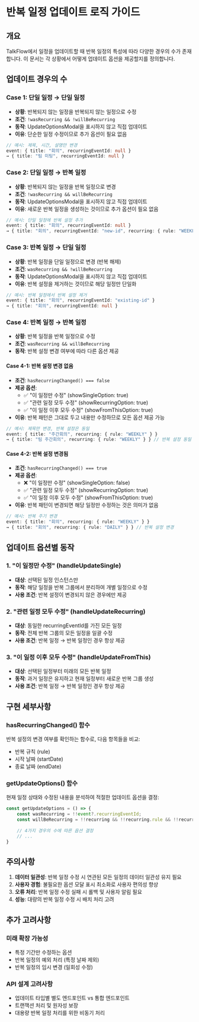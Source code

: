 # 반복 일정 업데이트 로직 가이드

## 개요

TalkFlow에서 일정을 업데이트할 때 반복 일정의 특성에 따라 다양한 경우의 수가 존재합니다. 이 문서는 각 상황에서 어떻게 업데이트 옵션을 제공할지를 정의합니다.

## 업데이트 경우의 수

### Case 1: 단일 일정 → 단일 일정
- **상황**: 반복되지 않는 일정을 반복되지 않는 일정으로 수정
- **조건**: `!wasRecurring && !willBeRecurring`
- **동작**: UpdateOptionsModal을 표시하지 않고 직접 업데이트
- **이유**: 단순한 일정 수정이므로 추가 옵션이 필요 없음

```typescript
// 예시: 제목, 시간, 설명만 변경
event: { title: "회의", recurringEventId: null }
→ { title: "팀 미팅", recurringEventId: null }
```

### Case 2: 단일 일정 → 반복 일정  
- **상황**: 반복되지 않는 일정을 반복 일정으로 변경
- **조건**: `!wasRecurring && willBeRecurring`
- **동작**: UpdateOptionsModal을 표시하지 않고 직접 업데이트
- **이유**: 새로운 반복 일정을 생성하는 것이므로 추가 옵션이 필요 없음

```typescript
// 예시: 단일 일정에 반복 설정 추가
event: { title: "회의", recurringEventId: null }
→ { title: "회의", recurringEventId: "new-id", recurring: { rule: "WEEKLY" } }
```

### Case 3: 반복 일정 → 단일 일정
- **상황**: 반복 일정을 단일 일정으로 변경 (반복 해제)
- **조건**: `wasRecurring && !willBeRecurring`  
- **동작**: UpdateOptionsModal을 표시하지 않고 직접 업데이트
- **이유**: 반복 설정을 제거하는 것이므로 해당 일정만 단일화

```typescript
// 예시: 반복 일정에서 반복 설정 제거
event: { title: "회의", recurringEventId: "existing-id" }
→ { title: "회의", recurringEventId: null }
```

### Case 4: 반복 일정 → 반복 일정
- **상황**: 반복 일정을 반복 일정으로 수정
- **조건**: `wasRecurring && willBeRecurring`
- **동작**: 반복 설정 변경 여부에 따라 다른 옵션 제공

#### Case 4-1: 반복 설정 변경 없음
- **조건**: `hasRecurringChanged() === false`
- **제공 옵션**:
  - ✅ "이 일정만 수정" (showSingleOption: true)
  - ✅ "관련 일정 모두 수정" (showRecurringOption: true)  
  - ✅ "이 일정 이후 모두 수정" (showFromThisOption: true)
- **이유**: 반복 패턴은 그대로 두고 내용만 수정하므로 모든 옵션 제공 가능

```typescript
// 예시: 제목만 변경, 반복 설정은 동일
event: { title: "주간회의", recurring: { rule: "WEEKLY" } }
→ { title: "팀 주간회의", recurring: { rule: "WEEKLY" } } // 반복 설정 동일
```

#### Case 4-2: 반복 설정 변경됨
- **조건**: `hasRecurringChanged() === true`
- **제공 옵션**:
  - ❌ "이 일정만 수정" (showSingleOption: false)
  - ✅ "관련 일정 모두 수정" (showRecurringOption: true)
  - ✅ "이 일정 이후 모두 수정" (showFromThisOption: true)
- **이유**: 반복 패턴이 변경되면 해당 일정만 수정하는 것은 의미가 없음

```typescript
// 예시: 반복 주기 변경
event: { title: "회의", recurring: { rule: "WEEKLY" } }
→ { title: "회의", recurring: { rule: "DAILY" } } // 반복 설정 변경
```

## 업데이트 옵션별 동작

### 1. "이 일정만 수정" (handleUpdateSingle)
- **대상**: 선택된 일정 인스턴스만
- **동작**: 해당 일정을 반복 그룹에서 분리하여 개별 일정으로 수정
- **사용 조건**: 반복 설정이 변경되지 않은 경우에만 제공

### 2. "관련 일정 모두 수정" (handleUpdateRecurring)  
- **대상**: 동일한 recurringEventId를 가진 모든 일정
- **동작**: 전체 반복 그룹의 모든 일정을 일괄 수정
- **사용 조건**: 반복 일정 → 반복 일정인 경우 항상 제공

### 3. "이 일정 이후 모두 수정" (handleUpdateFromThis)
- **대상**: 선택된 일정부터 미래의 모든 반복 일정
- **동작**: 과거 일정은 유지하고 현재 일정부터 새로운 반복 그룹 생성
- **사용 조건**: 반복 일정 → 반복 일정인 경우 항상 제공

## 구현 세부사항

### hasRecurringChanged() 함수
반복 설정의 변경 여부를 확인하는 함수로, 다음 항목들을 비교:
- 반복 규칙 (rule)
- 시작 날짜 (startDate)  
- 종료 날짜 (endDate)

### getUpdateOptions() 함수
현재 일정 상태와 수정된 내용을 분석하여 적절한 업데이트 옵션을 결정:

```typescript
const getUpdateOptions = () => {
    const wasRecurring = !!event?.recurringEventId;
    const willBeRecurring = !!recurring && !!recurring.rule && !!recurring.startDate;
    
    // 4가지 경우의 수에 따른 옵션 결정
    // ...
}
```

## 주의사항

1. **데이터 일관성**: 반복 일정 수정 시 연관된 모든 일정의 데이터 일관성 유지 필요
2. **사용자 경험**: 불필요한 옵션 모달 표시 최소화로 사용자 편의성 향상  
3. **오류 처리**: 반복 일정 수정 실패 시 롤백 및 사용자 알림 필요
4. **성능**: 대량의 반복 일정 수정 시 배치 처리 고려

## 추가 고려사항

### 미래 확장 가능성
- 특정 기간만 수정하는 옵션
- 반복 일정의 예외 처리 (특정 날짜 제외)
- 반복 일정의 임시 변경 (일회성 수정)

### API 설계 고려사항
- 업데이트 타입별 별도 엔드포인트 vs 통합 엔드포인트
- 트랜잭션 처리 및 원자성 보장
- 대용량 반복 일정 처리를 위한 비동기 처리